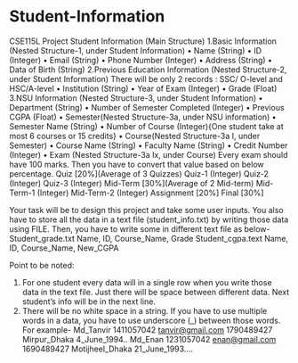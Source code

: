 # Student-Information
CSE115L
Project
Student Information (Main Structure)
1.Basic Information (Nested Structure-1, under Student Information)
•	Name (String) 
•	ID (Integer)
•	Email (String) 
•	Phone Number (Integer)
•	Address (String)
•	Data of Birth (String)
2.Previous Education Information (Nested Structure-2, under Student Information)
There will be only 2 records :  SSC/ O-level and HSC/A-level
•	Institution (String)
•	Year of Exam (Integer)
•	Grade (Float)
3.NSU Information (Nested Structure-3, under Student Information)
•	Department (String)
•	Number of Semester Completed (Integer)
•	Previous CGPA (Float)
•	Semester(Nested Structure-3a, under NSU information)
•	Semester Name (String)
•	Number of Course (Integer){One student take at most 6 courses or 15 credits} 
•	Course(Nested Structure-3a I, under Semester)
•	Course Name (String)
•	Faculty Name (String)
•	Credit Number (Integer)
•	Exam (Nested Structure-3a Ix, under Course)
Every exam should have 100 marks. Then you have to convert that value based on below percentage.
Quiz [20%](Average of 3 Quizzes) 
Quiz-1 (Integer)
Quiz-2 (Integer)
Quiz-3 (Integer)
Mid-Term [30%](Average of 2 Mid-term)
Mid-Term-1 (Integer) 
Mid-Term-2 (Integer) 
Assignment [20%]
Final [30%]






Your task will be to design this project and take some user inputs. You also have to store all the data in a text file (student_info.txt) by writing those data using FILE. 
Then, you have to write some in different text file as below- 
Student_grade.txt	Name, ID,  Course_Name, Grade
Student_cgpa.text	Name, ID, Course_Name, New_CGPA



 Point to be noted:
1.	For one student every data will in a single row when you write those data in the text file. Just there will be space between different data. 
    Next student’s info will be in the next line. 
2.	There will be no white space in a string. If you have to use multiple words in a data, you have to use underscore (_) between those words. 
For example- 
Md_Tanvir 1411057042 tanvir@gmail.com 1790489427 Mirpur_Dhaka 4_June_1994..
Md_Enan 1231057042 enan@gmail.com 1690489427 Motijheel_Dhaka 21_June_1993….

 

